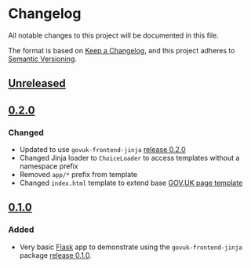 # Changelog

All notable changes to this project will be documented in this file.

The format is based on [Keep a Changelog](https://keepachangelog.com/en/1.0.0/), and this project adheres to [Semantic Versioning](https://semver.org/spec/v2.0.0.html).

## [Unreleased](https://github.com/matthew-shaw/govuk-frontend-jinja-example/compare/0.2.0...master)

## [0.2.0](https://github.com/matthew-shaw/govuk-frontend-jinja-example/releases/tag/0.2.0)

### Changed

- Updated to use `govuk-frontend-jinja` [release 0.2.0](https://github.com/LandRegistry/govuk-frontend-jinja/releases/tag/0.2.0)
- Changed Jinja loader to `ChoiceLoader` to access templates without a namespace prefix
- Removed `app/*` prefix from template
- Changed `index.html` template to extend base [GOV.UK page template](https://design-system.service.gov.uk/styles/page-template/)

## [0.1.0](https://github.com/matthew-shaw/govuk-frontend-jinja-example/releases/tag/0.1.0)

### Added

- Very basic [Flask](https://flask.palletsprojects.com/) app to demonstrate using the `govuk-frontend-jinja` package [release 0.1.0](https://github.com/LandRegistry/govuk-frontend-jinja/releases/tag/0.1.0).
